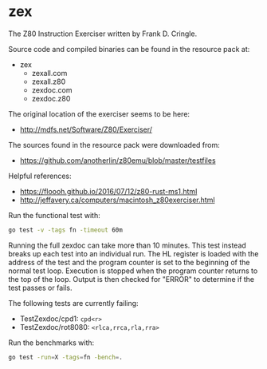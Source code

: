 # zex

The Z80 Instruction Exerciser written by Frank D. Cringle.

Source code and compiled binaries can be found in the resource pack at:

- zex
    - <nolink>zexall.com</nolink>
    - zexall.z80
    - <nolink>zexdoc.com</nolink>
    - zexdoc.z80

The original location of the exerciser seems to be here:

- http://mdfs.net/Software/Z80/Exerciser/

The sources found in the resource pack were downloaded from:

- https://github.com/anotherlin/z80emu/blob/master/testfiles

Helpful references:

- https://floooh.github.io/2016/07/12/z80-rust-ms1.html
- http://jeffavery.ca/computers/macintosh_z80exerciser.html

Run the functional test with:

```bash
go test -v -tags fn -timeout 60m
```

Running the full zexdoc can take more than 10 minutes. This test instead breaks up each test into an individual run. The HL register is loaded with the address of the test and the program counter is set to the beginning of the normal test loop. Execution is stopped when the program counter returns to the top of the loop. Output is then checked for "ERROR" to determine if the test passes or fails.

The following tests are currently failing:

- TestZexdoc/cpd1: `cpd<r>`
- TestZexdoc/rot8080: `<rlca,rrca,rla,rra>`

Run the benchmarks with:

```bash
go test -run=X -tags=fn -bench=.
```
